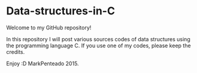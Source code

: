 # Data-structures-in-C
Welcome to my GitHub repository!

In this repository I will post various sources codes of data structures using the programming language C.
If you use one of my codes, please keep the credits.

Enjoy :D
MarkPenteado 2015.
